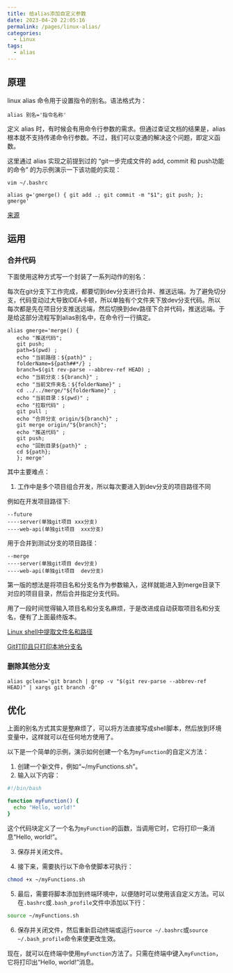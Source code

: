 ```yaml
---
title: 给alias添加自定义参数
date: 2023-04-20 22:05:16
permalink: /pages/linux-alias/
categories:
  - Linux
tags:
  - alias
---
```


## 原理

linux alias 命令用于设置指令的别名。语法格式为：

```shell
alias 别名='指令名称'
```

定义 alias 时，有时候会有用命令行参数的需求。但通过查证文档的结果是，alias 根本就不支持传递命令行参数。不过，我们可以变通的解决这个问题，即定义函数。

这里通过 alias 实现之前提到过的 “git一步完成文件的 add, commit 和 push功能的命令” 的为示例演示一下该功能的实现：

```shell
vim ~/.bashrc
```
```shell
alias g='gmerge() { git add .; git commit -m "$1"; git push; }; gmerge'
```

[来源](https://www.phpernote.com/linux/1431.html)

## 运用

### 合并代码

下面使用这种方式写一个封装了一系列动作的别名：

每次在git分支下工作完成，都要切到dev分支进行合并、推送远端。为了避免切分支，代码变动过大导致IDEA卡顿，所以单独有个文件夹下放dev分支代码。所以每次都是先在项目分支推送远端，然后切换到dev路径下合并代码，推送远端。于是给这部分流程写到alias别名中，在命令行一行搞定。

```shell
alias gmerge='merge() {
   echo "推送代码";
   git push;
   path=$(pwd) ;
   echo "当前路径：${path}" ;
   folderName=${path##*/} ;
   branch=$(git rev-parse --abbrev-ref HEAD) ;
   echo "当前分支：${branch}" ;
   echo "当前文件夹名：${folderName}" ;
   cd ../../merge/"${folderName}" ;
   echo "当前目录：$(pwd)" ;
   echo "拉取代码" ;
   git pull ;
   echo "合并分支 origin/${branch}" ;
   git merge origin/"${branch}";
   echo "推送代码" ;
   git push;
   echo "回到目录${path}" ;
   cd ${path};
   }; merge'
```

其中主要难点：

1. 工作中是多个项目组合开发，所以每次要进入到dev分支的项目路径不同

例如在开发项目路径下:

```
--future
----server(单独git项目 xxx分支)
----web-api(单独git项目  xxx分支)
```

用于合并到测试分支的项目路径：

```
--merge
----server(单独git项目 dev分支)
----web-api(单独git项目  dev分支)
```

第一版的想法是将项目名和分支名作为参数输入，这样就能进入到merge目录下对应的项目目录，然后合并指定分支代码。

用了一段时间觉得输入项目名和分支名麻烦，于是改进成自动获取项目名和分支名，便有了上面最终版本。

[Linux shell中提取文件名和路径](https://dulunar.github.io/2019/11/08/Linux-shell%E4%B8%AD%E6%8F%90%E5%8F%96%E6%96%87%E4%BB%B6%E5%90%8D%E5%92%8C%E8%B7%AF%E5%BE%84/)

[Git打印且只打印本地分支名](https://segmentfault.com/a/1190000020840822)

### 删除其他分支

```shell
alias gclean='git branch | grep -v "$(git rev-parse --abbrev-ref HEAD)" | xargs git branch -D'
```

## 优化

上面的别名方式其实是整麻烦了，可以将方法直接写成shell脚本，然后放到环境变量中，这样就可以在任何地方使用了。

以下是一个简单的示例，演示如何创建一个名为`myFunction`的自定义方法：

1. 创建一个新文件，例如“~/myFunctions.sh”。
2. 输入以下内容：

```bash
#!/bin/bash

function myFunction() {
  echo "Hello, world!"
}
```

这个代码块定义了一个名为`myFunction`的函数，当调用它时，它将打印一条消息“Hello, world!”。

3. 保存并关闭文件。

4. 接下来，需要执行以下命令使脚本可执行：

```bash
chmod +x ~/myFunctions.sh
```

5. 最后，需要将脚本添加到终端环境中，以便随时可以使用该自定义方法。可以在`.bashrc`或`.bash_profile`文件中添加以下行：

```bash
source ~/myFunctions.sh
```

6. 保存并关闭文件，然后重新启动终端或运行`source ~/.bashrc`或`source ~/.bash_profile`命令来使更改生效。

现在，就可以在终端中使用`myFunction`方法了。只需在终端中键入`myFunction`，它将打印出“Hello, world!”消息。
